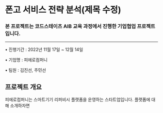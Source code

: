 # 폰고 서비스 전략 분석(제목 수정)

### 본 프로젝트는 코드스테이츠 AIB 교육 과정에서 진행한 기업협업 프로젝트입니다.
---

• 진행기간 : 2022년 11월 17일 ~ 12월 14일

• 기업명 : 피에로컴퍼니

• 팀원 : 김진선, 주민선

## 프로젝트 개요

피에로컴퍼니는 스마트기기 리퍼비시 플랫폼을 운영하는 스타트업입니다. 플랫폼에 대해 소개하자면 
